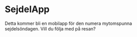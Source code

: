 # SejdelApp
Detta kommer bli en mobilapp för den numera mytomspunna sejdelsöndagen. Vill du följa med på resan? 
